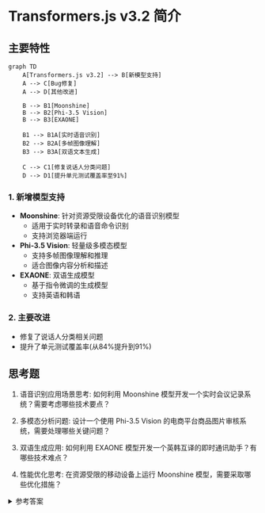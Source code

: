 
# Transformers.js v3.2 简介

## 主要特性

```mermaid
graph TD
    A[Transformers.js v3.2] --> B[新模型支持]
    A --> C[Bug修复]
    A --> D[其他改进]
    
    B --> B1[Moonshine]
    B --> B2[Phi-3.5 Vision]
    B --> B3[EXAONE]
    
    B1 --> B1A[实时语音识别]
    B2 --> B2A[多帧图像理解]
    B3 --> B3A[双语文本生成]
    
    C --> C1[修复说话人分类问题]
    D --> D1[提升单元测试覆盖率至91%]
```

### 1. 新增模型支持

- **Moonshine**: 针对资源受限设备优化的语音识别模型
  - 适用于实时转录和语音命令识别
  - 支持浏览器端运行
- **Phi-3.5 Vision**: 轻量级多模态模型
  - 支持多帧图像理解和推理
  - 适合图像内容分析和描述
- **EXAONE**: 双语生成模型
  - 基于指令微调的生成模型
  - 支持英语和韩语

### 2. 主要改进
- 修复了说话人分类相关问题
- 提升了单元测试覆盖率(从84%提升到91%)


## 思考题

1. 语音识别应用场景思考:
如何利用 Moonshine 模型开发一个实时会议记录系统？需要考虑哪些技术要点？

2. 多模态分析问题:
设计一个使用 Phi-3.5 Vision 的电商平台商品图片审核系统，需要处理哪些关键问题？

3. 双语生成应用:
如何利用 EXAONE 模型开发一个英韩互译的即时通讯助手？有哪些技术难点？

4. 性能优化思考:
在资源受限的移动设备上运行 Moonshine 模型，需要采取哪些优化措施？

<details>
<summary>参考答案</summary>

1. 会议记录系统技术要点:
- 音频流实时处理
- 说话人分离
- 降噪处理
- 实时转写与存储
- 会议纪要自动生成

2. 商品图片审核系统关键点:
- 图片预处理和规范化
- 违规内容识别
- 商品主体提取
- 批量处理能力
- 审核结果存储与反馈

3. 即时通讯助手技术难点:
- 实时响应优化
- 上下文理解
- 翻译准确性
- 文化差异处理
- 用户交互设计

4. 移动端优化措施:
- 模型量化
- 增量更新
- 缓存策略
- 计算任务调度
- 电量优化

</details>